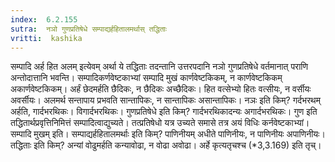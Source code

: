 ```yaml
---
index:  6.2.155
sutra:  नञो गुणप्रतिषेधे सम्पाद्यर्हहितालमर्थास् तद्धिताः
vritti:  kashika 
---
```


सम्पादि अर्ह हित अलम् इत्येवम् अर्था ये तद्धिताः तदन्तानि उत्तरपदानि नञो गुणप्रतिषेधे वर्तमानात् पराणि अन्तोदात्तानि भवन्ति। सम्पादिकर्णवेष्टकाभ्यां सम्पादि मुखं कार्णवेष्टकिकम्, न कार्णवेष्टकिकम् अकार्णवेष्टकिकम्। अर्हं छेदमर्हति छैदिकः, न छैदिकः अच्छैदिकः। हित वत्सेभ्यो हितः वत्सीयः, न वर्सीयः अवर्सीयः। अलमर्थ सन्तापाय प्रभवति सान्तापिकः, न सान्तापिकः असान्तापिकः। नञः इति किम्? गर्दभरथम् अर्हति, गार्दभरथिकः। विगार्दभरथिकः। गुणप्रतिषेधे इति किम्? गार्दभरथिकादन्यः अगार्दभरथिकः। गुण इति तद्धितार्थप्रवृत्तिनिमित्तं सम्पादित्वाद्युच्यते। तत्प्रतिषेधो यत्र उच्यते समासे तत्र अयं विधिः कर्नवेष्टकाभ्यां। सम्पादि मुखम् इति। सम्पाद्यर्हहितालमर्थाः इति किम्? पाणिनीयम् अधीते पाणिनीयः, न पाणिनीयः अपाणिनीयः। तद्धिताः इति किम्? अन्यां वोढुमर्हति कन्यावोढा, न वोढा अवोढा। अर्हे कृत्यतृचश्च (*3,3.169) इति तृच्।

